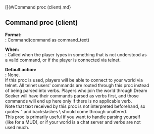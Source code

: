 []{#/Command proc (client).md}    
## Command proc (client)    
**Format:**    
:   Command(command as command_text)    
<!-- -->    
**When:**    
:   Called when the player types in something that is not understood as    
    a valid command, or if the player is connected via telnet.    
<!-- -->    
**Default action:**    
:   None.    
If this proc is used, players will be able to connect to your world via    
telnet. All telnet users\' commands are routed through this proc instead    
of being parsed into verbs. Players who join the world through Dream    
Seeker will have their commands parsed as verbs first, and those    
commands will end up here only if there is no applicable verb.    
Note that text received by this proc is not interpreted beforehand, so    
quotes \" and backslashes \\ should come through unaltered.    
This proc is primarily useful if you want to handle parsing yourself    
(like for a MUD), or if your world is a chat server and verbs are not    
used much.  